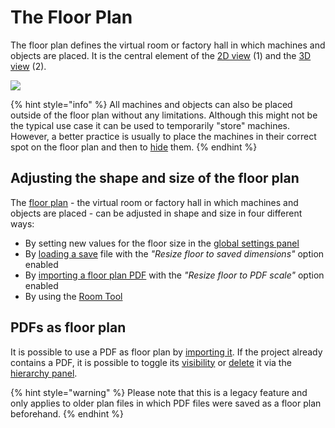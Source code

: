 # The Floor Plan

The floor plan defines the virtual room or factory hall in which machines and objects are placed. It is the central element of the [2D view](the-2d-panel.md) (1) and the [3D view](the-3d-view.md) (2).

![](../../../.gitbook/assets/floor_plan_3d_2d.jpg)

{% hint style="info" %}
All machines and objects can also be placed outside of the floor plan without any limitations. Although this might not be the typical use case it can be used to temporarily "store" machines. However, a better practice is usually to place the machines in their correct spot on the floor plan and then to [hide](hierarchy-panel.md#hideunhide-objects) them.
{% endhint %}

## Adjusting the shape and size of the floor plan

The [floor plan](the-floor-plan.md) - the virtual room or factory hall in which machines and objects are placed - can be adjusted in shape and size in four different ways:

* By setting new values for the floor size in the [global settings panel](settings-panel.md#global-settings)
* By [loading a save](../getting-started/loading-projects.md) file with the _"Resize floor to saved dimensions"_  option enabled
* By [importing a floor plan PDF](../getting-started/importing-pdfs.md) with the _"Resize floor to PDF scale"_ option enabled
* By using the [Room Tool](../advanced-tools/the-room-tool.md)

## PDFs as floor plan

It is possible to use a PDF as floor plan by [importing it](../getting-started/importing-pdfs.md). If the project already contains a PDF, it is possible to toggle its [visibility](../getting-started/pdf-visibility.md) or [delete](../getting-started/delete-pdfs.md) it via the [hierarchy panel](../user-interface/hierarchy-panel.md).

{% hint style="warning" %}
Please note that this is a legacy feature and only applies to older plan files in which PDF files were saved as a floor plan beforehand.
{% endhint %}